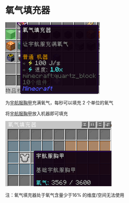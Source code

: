 # 氧气填充器

![氧气填充器](image/1-1.png)

为[宇航服胸甲](../2.md)充满氧气，每秒可以填充 2 个单位的氧气

将[宇航服胸甲](../2.md)放入机器即可填充

![机器界面](image/1-2.png)

注：氧气填充器处于氧气含量少于16% 的维度/空间无法使用
